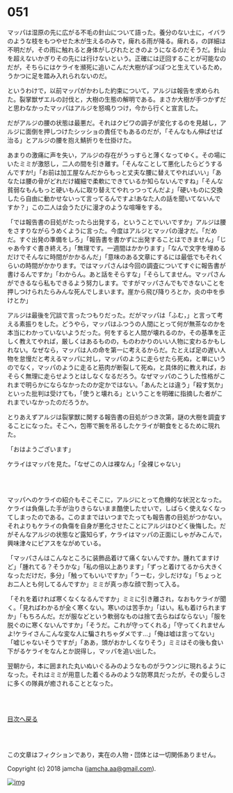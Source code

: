 # 051

マッパは湿原の先に広がる不毛の針山について語った。養分のない土に，イバラのような枝をもつやせた木が生えるのみで，痺れる雨が降る。痺れる，の詳細は不明だが，その雨に触れると身体がしびれたときのようになるのだそうだ。針山を超えないかぎりその先には行けないという。正確には迂回することが可能なのだが，そちらにはケライを瀕死に追いこんだ大樹がぽつぽつと生えているため，うかつに足を踏み入れられないのだ。  

というわけで，以前マッパがかわした約束について，アルジは報告を求められた。裂掌獣ザエルの討伐と，大樹の生態の解明である。まさか大樹が手つかずだと思わなかったマッパはアルジを怒鳴りつけ，今から行くと宣言した。  

だがアルジの腰の状態は最悪だ。それはクビワの調子が変化するのを見越し，アルジに面倒を押しつけたシッショの責任でもあるのだが，「そんなもん伸ばせば治る」とアルジの腰を抱え鯖折りを仕掛けた。  

あまりの激痛に声を失い，アルジの存在がうっすらと薄くなってゆく。その場にいたミミが激怒し，二人の間を引き離す。「そんなことして悪化したらどうするんですか!」「お前は加工屋なんだからもっと丈夫な腰に替えてやればいい」「あなたは腰の骨がどれだけ繊細で柔軟にできているか知らないんですね」「そんな貧弱なもんもっと硬いもんに取り替えてやれっつってんだよ」「硬いものに交換したら自由に動かせないって言ってるんですよ!あなた人の話を聞いてないんですか？」この二人は会うたびに漫才のような喧嘩をする。  

「では報告書の目処がたったら出発する，ということでいいですか」アルジは腰をさすりながらうめくように言った。今度はアルジとマッパの漫才だ。「だめだ。すぐ出発の準備をしろ」「報告書を書かずに出発することはできません」「じゃあ今すぐ書き終えろ」「無理です。一週間はかかります」「なんで文字を埋めるだけでそんなに時間がかかるんだ」「意味のある文章にするには最低でもそれくらいの時間がかかります。ではマッパさんは今回の調査についてすぐに報告書が書けるんですか」「わからん。あと話をそらすな」「そらしてません。マッパさんができるなら私もできるよう努力します。ですがマッパさんでもできないことを押しつけられたらみんな死んでしまいます。崖から飛び降りろとか，炎の中を歩けとか」  

アルジは最後を冗談で言ったつもりだった。だがマッパは「ふむ，」と言って考える素振りをした。どうやら，マッパはふつうの人間にとって何が無茶なのかを本当にわかっていないようだった。何をすると人間が壊れるのか，その基準を正しく教えてやれば，厳しくはあるものの，ものわかりのいい人物に変わるかもしれない。なぜなら，マッパは人の命を第一に考えるからだ。たとえば足の遅い人物を怠慢だと考えるマッパに対し，マッパのように走らせたら死ぬ，と単にいうのでなく，マッパのように走ると筋肉が断裂して死ぬ，と具体的に教えれば，おそらく無理に走らせようとはしなくなるだろう。なぜマッパのこうした性格がこれまで明らかにならなかったのか定かではない。「あんたとは違う」「殺す気か」といった批判は受けても，「使うと壊れる」ということを明確に指摘した者がこれまでいなかったのだろうか。  

とりあえずアルジは裂掌獣に関する報告書の目処がつき次第，謎の大樹を調査することになった。そこへ，包帯で腕を吊るしたケライが朝食をとるために現れた。  

「おはようございます」  

ケライはマッパを見た。「なぜこの人は裸なん」「全裸じゃない」  

<br>  
<br>  

マッパへのケライの紹介もそこそこに，アルジにとって危機的な状況となった。ケライは負傷した手が治りきらないまま酷使したせいで，しばらく使えなくなってしまったのである。このままではいつまでたっても報告書の目処がつかない。それよりもケライの負傷を自身が悪化させたことにアルジはひどく後悔した。だがそんなアルジの状態など露知らず，ケライはマッパの正面にしゃがみこんで，興味津々にピアスをながめている。  

「マッパさんはこんなところに装飾品着けて痛くないんですか。腫れてますけど」「腫れてる？そうかな」「私の倍以上あります」「ずっと着けてるから大きくなっただけだ，多分」「触ってもいいですか」「うーむ，少しだけな」「ちょっとお二人とも何してるんですか」ミミが真っ赤な顔で割って入る。  

「それを着ければ寒くなくなるんですか」ミミに引き離され，なおもケライが聞く。「見ればわかるが全く寒くない。寒いのは苦手か」「はい。私も着けられますか」「もちろんだ。だが服などという軟弱なものは捨て去らねばならない」「服を脱ぐのに寒くないんですか」「そうだ。これが守ってくれる」「守ってくれませんよ!ケライさんこんな変な人に騙されちゃダメです…」「俺は嘘は言ってない」「嘘じゃないそうですが」「ああ，頭がおかしくなりそう」ミミはその後も食い下がるケライをなんとか説得し，マッパを追い出した。  

翌朝から，本に囲まれた丸いぬいぐるみのようなものがラウンジに現れるようになった。それはミミが用意した着ぐるみのような防寒具だったが，その愛らしさに多くの隊員が癒されることとなった。  

<br>  
<br>  

[目次へ戻る](https://github.com/jamcha-aa/OblivionReports/blob/master/README.md)  

<br>  
<br>  

この文章はフィクションであり，実在の人物・団体とは一切関係ありません。  

Copyright (c) 2018 jamcha (jamcha.aa@gmail.com).  

[![img](http://i.creativecommons.org/l/by-nc-sa/4.0/88x31.png)](http://creativecommons.org/licenses/by-nc-sa/4.0/deed)